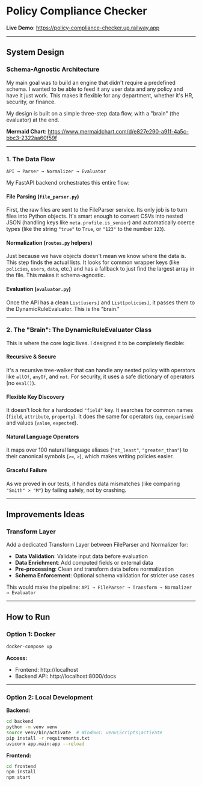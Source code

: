 # Policy Compliance Checker

**Live Demo**: https://policy-compliance-checker.up.railway.app

---

## System Design

### Schema-Agnostic Architecture

My main goal was to build an engine that didn't require a predefined schema. I wanted to be able to feed it any user data and any policy and have it just work. This makes it flexible for any department, whether it's HR, security, or finance.

My design is built on a simple three-step data flow, with a "brain" (the evaluator) at the end.

**Mermaid Chart**: https://www.mermaidchart.com/d/e827e290-a91f-4a5c-bbc3-2322aa60f59f

---

### 1. The Data Flow

```
API → Parser → Normalizer → Evaluator
```

My FastAPI backend orchestrates this entire flow:

#### File Parsing (`file_parser.py`)

First, the raw files are sent to the FileParser service. Its only job is to turn files into Python objects. It's smart enough to convert CSVs into nested JSON (handling keys like `meta.profile.is_senior`) and automatically coerce types (like the string `"true"` to `True`, or `"123"` to the number `123`).

#### Normalization (`routes.py` helpers)

Just because we have objects doesn't mean we know where the data is. This step finds the actual lists. It looks for common wrapper keys (like `policies`, `users`, `data`, etc.) and has a fallback to just find the largest array in the file. This makes it schema-agnostic.

#### Evaluation (`evaluator.py`)

Once the API has a clean `List[users]` and `List[policies]`, it passes them to the DynamicRuleEvaluator. This is the "brain."

---

### 2. The "Brain": The DynamicRuleEvaluator Class

This is where the core logic lives. I designed it to be completely flexible:

#### Recursive & Secure
It's a recursive tree-walker that can handle any nested policy with operators like `allOf`, `anyOf`, and `not`. For security, it uses a safe dictionary of operators (no `eval()`).

#### Flexible Key Discovery
It doesn't look for a hardcoded `"field"` key. It searches for common names (`field`, `attribute`, `property`). It does the same for operators (`op`, `comparison`) and values (`value`, `expected`).

#### Natural Language Operators
It maps over 100 natural language aliases (`"at_least"`, `"greater_than"`) to their canonical symbols (`>=`, `>`), which makes writing policies easier.

#### Graceful Failure
As we proved in our tests, it handles data mismatches (like comparing `"Smith" > "M"`) by failing safely, not by crashing.

---

## Improvements Ideas

### Transform Layer

Add a dedicated Transform Layer between FileParser and Normalizer for:
- **Data Validation**: Validate input data before evaluation
- **Data Enrichment**: Add computed fields or external data
- **Pre-processing**: Clean and transform data before normalization
- **Schema Enforcement**: Optional schema validation for stricter use cases

This would make the pipeline: `API → FileParser → Transform → Normalizer → Evaluator`

---

## How to Run

### Option 1: Docker

```bash
docker-compose up
```

**Access:**
- Frontend: http://localhost
- Backend API: http://localhost:8000/docs

---

### Option 2: Local Development

**Backend:**
```bash
cd backend
python -m venv venv
source venv/bin/activate  # Windows: venv\Scripts\activate
pip install -r requirements.txt
uvicorn app.main:app --reload
```

**Frontend:**
```bash
cd frontend
npm install
npm start
```
